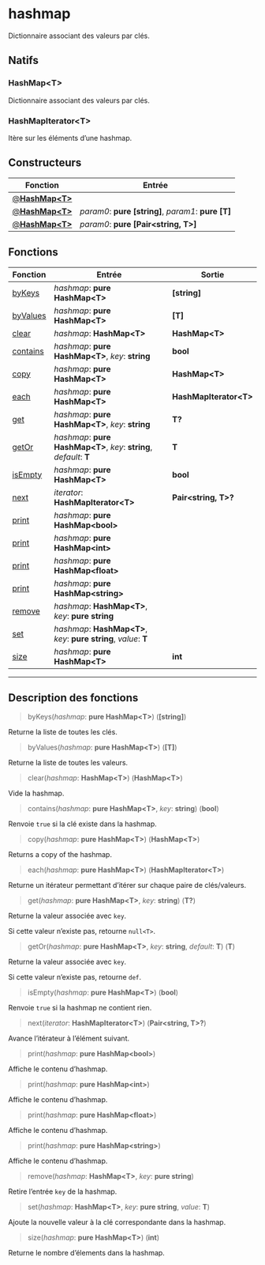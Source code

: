 # hashmap

Dictionnaire associant des valeurs par clés.
## Natifs
### HashMap\<T>
Dictionnaire associant des valeurs par clés.
### HashMapIterator\<T>
Itère sur les éléments d’une hashmap.
## Constructeurs
|Fonction|Entrée|
|-|-|
|[@**HashMap\<T>**](#ctor_0)||
|[@**HashMap\<T>**](#ctor_1)| *param0*: **pure [string]**,  *param1*: **pure [T]**|
|[@**HashMap\<T>**](#ctor_2)| *param0*: **pure [Pair\<string, T>]**|
## Fonctions
|Fonction|Entrée|Sortie|
|-|-|-|
|[byKeys](#func_0)|*hashmap*: **pure HashMap\<T>**|**[string]**|
|[byValues](#func_1)|*hashmap*: **pure HashMap\<T>**|**[T]**|
|[clear](#func_2)|*hashmap*: **HashMap\<T>**|**HashMap\<T>**|
|[contains](#func_3)|*hashmap*: **pure HashMap\<T>**, *key*: **string**|**bool**|
|[copy](#func_4)|*hashmap*: **pure HashMap\<T>**|**HashMap\<T>**|
|[each](#func_5)|*hashmap*: **pure HashMap\<T>**|**HashMapIterator\<T>**|
|[get](#func_6)|*hashmap*: **pure HashMap\<T>**, *key*: **string**|**T?**|
|[getOr](#func_7)|*hashmap*: **pure HashMap\<T>**, *key*: **string**, *default*: **T**|**T**|
|[isEmpty](#func_8)|*hashmap*: **pure HashMap\<T>**|**bool**|
|[next](#func_9)|*iterator*: **HashMapIterator\<T>**|**Pair\<string, T>?**|
|[print](#func_10)|*hashmap*: **pure HashMap\<bool>**||
|[print](#func_11)|*hashmap*: **pure HashMap\<int>**||
|[print](#func_12)|*hashmap*: **pure HashMap\<float>**||
|[print](#func_13)|*hashmap*: **pure HashMap\<string>**||
|[remove](#func_14)|*hashmap*: **HashMap\<T>**, *key*: **pure string**||
|[set](#func_15)|*hashmap*: **HashMap\<T>**, *key*: **pure string**, *value*: **T**||
|[size](#func_16)|*hashmap*: **pure HashMap\<T>**|**int**|


***
## Description des fonctions

<a id="func_0"></a>
> byKeys(*hashmap*: **pure HashMap\<T>**) (**[string]**)

Returne la liste de toutes les clés.

<a id="func_1"></a>
> byValues(*hashmap*: **pure HashMap\<T>**) (**[T]**)

Returne la liste de toutes les valeurs.

<a id="func_2"></a>
> clear(*hashmap*: **HashMap\<T>**) (**HashMap\<T>**)

Vide la hashmap.

<a id="func_3"></a>
> contains(*hashmap*: **pure HashMap\<T>**, *key*: **string**) (**bool**)

Renvoie `true` si la clé existe dans la hashmap.

<a id="func_4"></a>
> copy(*hashmap*: **pure HashMap\<T>**) (**HashMap\<T>**)

Returns a copy of the hashmap.

<a id="func_5"></a>
> each(*hashmap*: **pure HashMap\<T>**) (**HashMapIterator\<T>**)

Returne un itérateur permettant d’itérer sur chaque paire de clés/valeurs.

<a id="func_6"></a>
> get(*hashmap*: **pure HashMap\<T>**, *key*: **string**) (**T?**)

Returne la valeur associée avec `key`.

Si cette valeur n’existe pas, retourne `null<T>`.

<a id="func_7"></a>
> getOr(*hashmap*: **pure HashMap\<T>**, *key*: **string**, *default*: **T**) (**T**)

Returne la valeur associée avec `key`.

Si cette valeur n’existe pas, retourne `def`.

<a id="func_8"></a>
> isEmpty(*hashmap*: **pure HashMap\<T>**) (**bool**)

Renvoie `true` si la hashmap ne contient rien.

<a id="func_9"></a>
> next(*iterator*: **HashMapIterator\<T>**) (**Pair\<string, T>?**)

Avance l’itérateur à l’élément suivant.

<a id="func_10"></a>
> print(*hashmap*: **pure HashMap\<bool>**)

Affiche le contenu d’hashmap.

<a id="func_11"></a>
> print(*hashmap*: **pure HashMap\<int>**)

Affiche le contenu d’hashmap.

<a id="func_12"></a>
> print(*hashmap*: **pure HashMap\<float>**)

Affiche le contenu d’hashmap.

<a id="func_13"></a>
> print(*hashmap*: **pure HashMap\<string>**)

Affiche le contenu d’hashmap.

<a id="func_14"></a>
> remove(*hashmap*: **HashMap\<T>**, *key*: **pure string**)

Retire l’entrée `key` de la hashmap.

<a id="func_15"></a>
> set(*hashmap*: **HashMap\<T>**, *key*: **pure string**, *value*: **T**)

Ajoute la nouvelle valeur à la clé correspondante dans la hashmap.

<a id="func_16"></a>
> size(*hashmap*: **pure HashMap\<T>**) (**int**)

Returne le nombre d’élements dans la hashmap.

